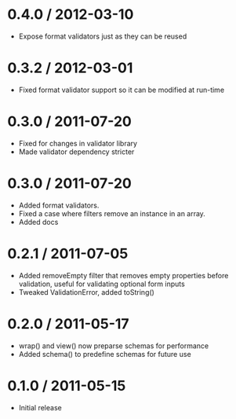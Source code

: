 0.4.0 / 2012-03-10
==================

  * Expose format validators just as they can be reused

0.3.2 / 2012-03-01
==================

  * Fixed format validator support so it can be modified at run-time

0.3.0 / 2011-07-20
==================

  * Fixed for changes in validator library
  * Made validator dependency stricter

0.3.0 / 2011-07-20
==================

  * Added format validators.
  * Fixed a case where filters remove an instance in an array.
  * Added docs

0.2.1 / 2011-07-05
==================

  * Added removeEmpty filter that removes empty properties before validation, useful for validating optional form inputs
  * Tweaked ValidationError, added toString()

0.2.0 / 2011-05-17
==================

  * wrap() and view() now preparse schemas for performance
  * Added schema() to predefine schemas for future use

0.1.0 / 2011-05-15
==================

  * Initial release


